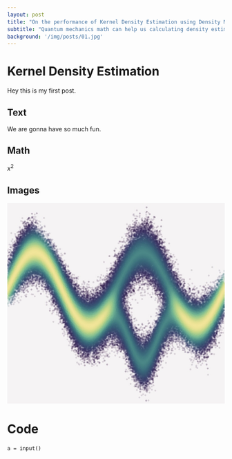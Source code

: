 ```yaml
---
layout: post
title: "On the performance of Kernel Density Estimation using Density Matrices"
subtitle: "Quantum mechanics math can help us calculating density estimates faster"
background: '/img/posts/01.jpg'
---
```


# Kernel Density Estimation
Hey this is my first post.
## Text
We are gonna have so much fun.

## Math
$x^2$

## Images
![imagen](/img/posts/First-post/alldensities_pot3.jpeg)

# Code
```
a = input()

```



